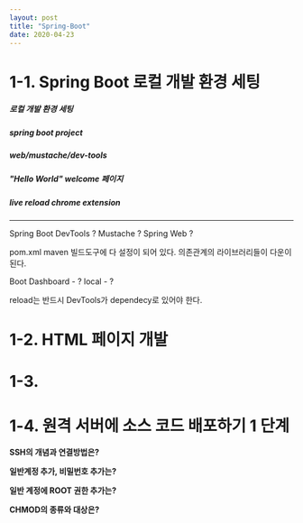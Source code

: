 ```yaml
---
layout: post
title: "Spring-Boot"
date: 2020-04-23
---
```

# 1-1. Spring Boot 로컬 개발 환경 세팅

##### 로컬 개발 환경 세팅
##### spring boot project
##### web/mustache/dev-tools
##### "Hello World" welcome 페이지
##### live reload chrome extension 
---

Spring Boot DevTools ?
Mustache ?
Spring Web ?

pom.xml maven 빌드도구에 다 설정이 되어 있다.
의존관계의 라이브러리들이 다운이 된다.

Boot Dashboard - ?
local - ?

reload는 반드시 DevTools가 dependecy로 있어야 한다.

# 1-2. HTML 페이지 개발

# 1-3.

# 1-4. 원격 서버에 소스 코드 배포하기 1 단계

**SSH의 개념과 연결방법은?**

**일반계정 추가, 비밀번호 추가는?**

**일반 계정에 ROOT 권한 추가는?**

**CHMOD의 종류와 대상은?**




